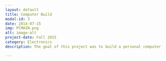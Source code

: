 ```yaml
---
layout: default
title: Computer Build
modal-id: 3
date: 2014-07-15
img: PCMAIN.png
alt: image-alt
project-date: Fall 2015
category: Electronics
description: The goal of this project was to build a personal computer to be able to create and render CAD models under a specified budget. The specs of the PC are as follows, Motherboard is a ASRock Z97 Extreme4 ATX LGA1150, CPU I5 4440 at 3.2 Ghz with a Cooler Master Hyper 212 Evo cooling tower, 24GB of RAM, Gigabyte GeForce GTX 970 Video Card, 2TB hard drive, 1TB hard drive, 500gb SS hard drive, Corsair CX600 semi modular power supply, all housed in a Fractal R4 case. Total project cost with peripherals was under the maximum budget.

---
```

